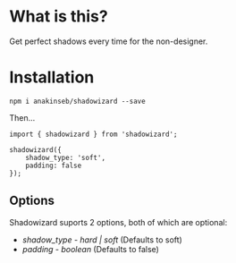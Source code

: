 # What is this?

Get perfect shadows every time for the non-designer.

# Installation 

`npm i anakinseb/shadowizard --save`

Then...

```
import { shadowizard } from 'shadowizard';

shadowizard({
    shadow_type: 'soft',
    padding: false
});
```

## Options

Shadowizard suports 2 options, both of which are optional:

* *shadow_type* - _hard | soft_ (Defaults to soft)
* *padding* - _boolean_ (Defaults to false) 
